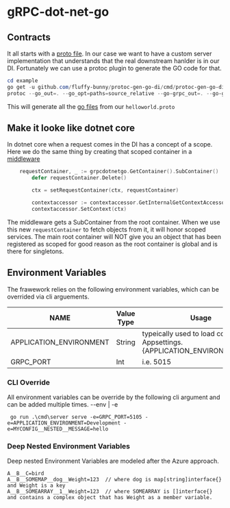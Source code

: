 # gRPC-dot-net-go

## Contracts  
It all starts with a [proto file](example/internal/grpcContracts/helloworld/helloworld.proto).  In our case we want to have a custom server implementation that understands that the real downstream hanlder is in our DI.  Fortunately we can use a protoc plugin to generate the GO code for that.  

```powershell
cd example
go get -u github.com/fluffy-bunny/protoc-gen-go-di/cmd/protoc-gen-go-di
protoc --go_out=. --go_opt=paths=source_relative --go-grpc_out=. --go-grpc_opt=paths=source_relative --go-di_out=. --go-di_opt=paths=source_relative internal\grpcContracts\helloworld\helloworld.proto
```
This will generate all the [go files](example/internal/grpcContracts/helloworld) from our ```helloworld.proto```  

## Make it looke like dotnet core  
In dotnet core when a request comes in the DI has a concept of a scope.  Here we do the same thing by creating that scoped container in a [middleware](middleware/dicontext/dicontext.go)  

```go
    requestContainer, _ := grpcdotnetgo.GetContainer().SubContainer()
		defer requestContainer.Delete()

		ctx = setRequestContainer(ctx, requestContainer)

		contextaccessor := contextaccessor.GetInternalGetContextAccessorFromContainer(requestContainer)
		contextaccessor.SetContext(ctx)
```
The middleware gets a SubContainer from the root container.  When we use this new ```requestContainer``` to fetch objects from it, it will honor scoped services.  The main root container will NOT give you an object that has been registered as scoped for good reason as the root container is global and is there for singletons. 

## Environment Variables  
The frawework relies on the following environment variables, which can be overrided via cli arguements.  

NAME | Value Type | Usage |
------ | ------ | ------
APPLICATION_ENVIRONMENT   | String | typeically used to load configs Appsettings.{APPLICATION_ENVIRONMENT}.yml |
GRPC_PORT   | Int | i.e. 5015 |

### CLI Override 
All environment variables can be override by the following cli argument and can be added multiple times.
--env | -e
```
 go run .\cmd\server serve -e=GRPC_PORT=5105 -e=APPLICATION_ENVIRONMENT=Development -e=MYCONFIG__NESTED__MESSAGE=hello
```
### Deep Nested Environment Variables  
Deep nested Environment Variables are modeled after the Azure approach. 
```
A__B__C=bird
A__B__SOMEMAP__dog__Weight=123  // where dog is map[string]interface{} and Weight is a key
A__B__SOMEARRAY__1__Weight=123  // where SOMEARRAY is []interface{} and contains a complex object that has Weight as a member variable.

```

 
